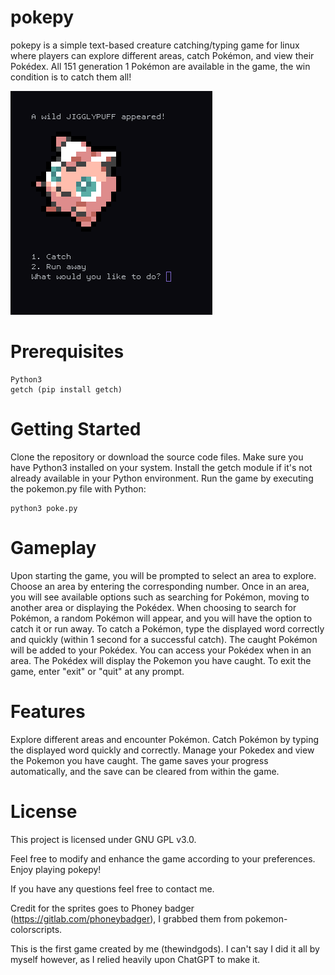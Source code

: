 # pokepy

pokepy is a simple text-based creature catching/typing game for linux where players can explore different areas, catch Pokémon, and view their Pokédex. All 151 generation 1 Pokémon are available in the game, the win condition is to catch them all!

![alt text](https://github.com/thewindgods/pokepy/blob/main/screenshot.png?raw=true)

# Prerequisites

    Python3
    getch (pip install getch)

# Getting Started

Clone the repository or download the source code files.
Make sure you have Python3 installed on your system.
Install the getch module if it's not already available in your Python environment.
Run the game by executing the pokemon.py file with Python: 
    
    python3 poke.py

# Gameplay

Upon starting the game, you will be prompted to select an area to explore. Choose an area by entering the corresponding number.
Once in an area, you will see available options such as searching for Pokémon, moving to another area or displaying the Pokédex.
When choosing to search for Pokémon, a random Pokémon will appear, and you will have the option to catch it or run away.
To catch a Pokémon, type the displayed word correctly and quickly (within 1 second for a successful catch).
The caught Pokémon will be added to your Pokédex.
You can access your Pokédex when in an area. The Pokédex will display the Pokemon you have caught.
To exit the game, enter "exit" or "quit" at any prompt.

# Features

Explore different areas and encounter Pokémon.
Catch Pokémon by typing the displayed word quickly and correctly.
Manage your Pokedex and view the Pokemon you have caught.
The game saves your progress automatically, and the save can be cleared from within the game.


# License

This project is licensed under GNU GPL v3.0.

Feel free to modify and enhance the game according to your preferences. Enjoy playing pokepy!

If you have any questions feel free to contact me.

Credit for the sprites goes to Phoney badger (https://gitlab.com/phoneybadger), I grabbed them from pokemon-colorscripts.

This is the first game created by me (thewindgods). I can't say I did it all by myself however, as I relied heavily upon ChatGPT to make it.
